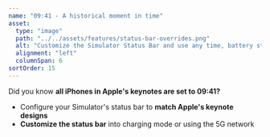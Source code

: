 ```yaml
---
name: "09:41 - A historical moment in time"
asset:
  type: "image"
  path: "../../assets/features/status-bar-overrides.png"
  alt: "Customize the Simulator Status Bar and use any time, battery status, and more"
  alignment: "left"
  columnSpan: 6
sortOrder: 15
---
```


Did you know **all iPhones in Apple's keynotes are set to 09:41?**

- Configure your Simulator's status bar to **match Apple's keynote designs**
- **Customize the status bar** into charging mode or using the 5G network
